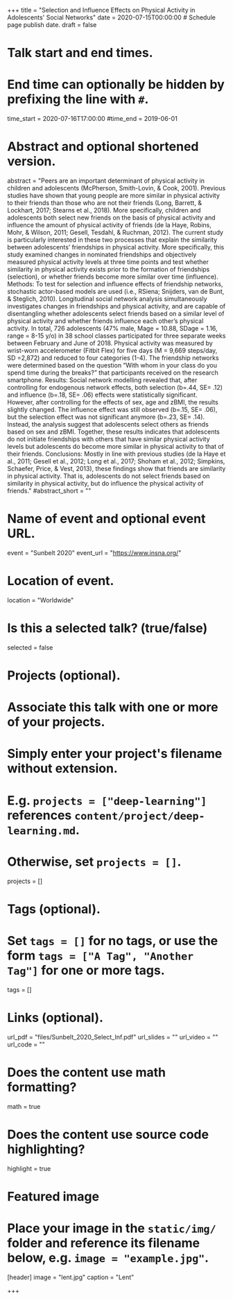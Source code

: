 +++
title = "Selection and Influence Effects on Physical Activity in Adolescents' Social Networks"
date = 2020-07-15T00:00:00  # Schedule page publish date.
draft = false

# Talk start and end times.
#   End time can optionally be hidden by prefixing the line with `#`.
time_start = 2020-07-16T17:00:00
#time_end = 2019-06-01

# Abstract and optional shortened version.
abstract = "Peers are an important determinant of physical activity in children and adolescents (McPherson, Smith-Lovin, & Cook, 2001). Previous studies have shown that young people are more similar in physical activity to their friends than those who are not their friends (Long, Barrett, & Lockhart, 2017; Stearns et al., 2018). More specifically, children and adolescents both select new friends on the basis of physical activity and influence the amount of physical activity of friends (de la Haye, Robins, Mohr, & Wilson, 2011; Gesell, Tesdahl, & Ruchman, 2012). The current study is particularly interested in these two processes that explain the similarity between adolescents’ friendships in physical activity. More specifically, this study examined changes in nominated friendships and objectively measured physical activity levels at three time points and test whether similarity in physical activity exists prior to the formation of friendships (selection), or whether friends become more similar over time (influence). Methods: To test for selection and influence effects of friendship networks, stochastic actor-based models are used (i.e., RSiena; Snijders, van de Bunt, & Steglich, 2010). Longitudinal social network analysis simultaneously investigates changes in friendships and physical activity, and are capable of disentangling whether adolescents select friends based on a similar level of physical activity and whether friends influence each other’s physical activity. In total, 726 adolescents (47% male, Mage = 10.88, SDage = 1.16, range = 8-15 y/o) in 38 school classes participated for three separate weeks between February and June of 2018. Physical activity was measured by wrist-worn accelerometer (Fitbit Flex) for five days (M = 9,669 steps/day, SD =2,872) and reduced to four categories (1-4). The friendship networks were determined based on the question “With whom in your class do you spend time during the breaks?” that participants received on the research smartphone. Results: Social network modelling revealed that, after controlling for endogenous network effects, both selection (b=.44, SE= .12) and influence (b=.18, SE= .06) effects were statistically significant. However, after controlling for the effects of sex, age and zBMI, the results slightly changed. The influence effect was still observed (b=.15, SE= .06), but the selection effect was not significant anymore (b=.23, SE= .14). Instead, the analysis suggest that adolescents select others as friends based on sex and zBMI. Together, these results indicates that adolescents do not initiate friendships with others that have similar physical activity levels but adolescents do become more similar in physical activity to that of their friends. Conclusions: Mostly in line with previous studies (de la Haye et al., 2011; Gesell et al., 2012; Long et al., 2017; Shoham et al., 2012; Simpkins, Schaefer, Price, & Vest, 2013), these findings show that friends are similarity in physical activity. That is, adolescents do not select friends based on similarity in physical activity, but do influence the physical activity of friends."
#abstract_short = ""

# Name of event and optional event URL.
event = "Sunbelt 2020"
event_url = "https://www.insna.org/"

# Location of event.
location = "Worldwide"

# Is this a selected talk? (true/false)
selected = false

# Projects (optional).
#   Associate this talk with one or more of your projects.
#   Simply enter your project's filename without extension.
#   E.g. `projects = ["deep-learning"]` references `content/project/deep-learning.md`.
#   Otherwise, set `projects = []`.
projects = []

# Tags (optional).
#   Set `tags = []` for no tags, or use the form `tags = ["A Tag", "Another Tag"]` for one or more tags.
tags = []

# Links (optional).
url_pdf = "files/Sunbelt_2020_Select_Inf.pdf"
url_slides = ""
url_video = ""
url_code = ""

# Does the content use math formatting?
math = true

# Does the content use source code highlighting?
highlight = true

# Featured image
# Place your image in the `static/img/` folder and reference its filename below, e.g. `image = "example.jpg"`.
[header]
image = "lent.jpg"
caption = "Lent"

+++
